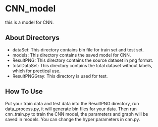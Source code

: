 # CNN_model
this is a model for CNN.
## About Directorys
* dataSet: This directory contains bin file for train set and test set.
* models: This directory contains the saved model for CNN.
* ResultPNG: This directory contains the source dataset in png format.
* totalDataSet: This directory contains the total dataset without labels, which for prectical use.
* ResultPNGGray: This directory is used for test.

## How To Use
Put your train data and test data into the ResultPNG directory, run data_process.py, it will generate bin files for your data. Then run cnn_train.py to train the CNN model, the parameters and graph will be saved in models. You can change the hyper parameters in cnn.py.
